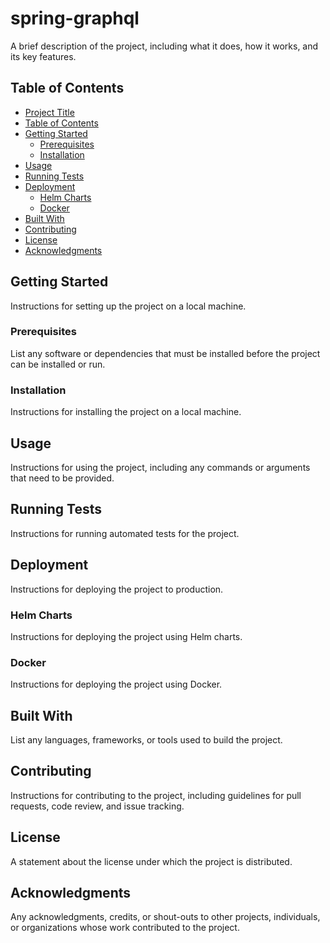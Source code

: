 # spring-graphql

A brief description of the project, including what it does, how it works, and its key features.

## Table of Contents

- [Project Title](#project-title)
- [Table of Contents](#table-of-contents)
- [Getting Started](#getting-started)
  - [Prerequisites](#prerequisites)
  - [Installation](#installation)
- [Usage](#usage)
- [Running Tests](#running-tests)
- [Deployment](#deployment)
  - [Helm Charts](#helm-charts)
  - [Docker](#docker)
- [Built With](#built-with)
- [Contributing](#contributing)
- [License](#license)
- [Acknowledgments](#acknowledgments)

## Getting Started

Instructions for setting up the project on a local machine.

### Prerequisites

List any software or dependencies that must be installed before the project can be installed or run.

### Installation

Instructions for installing the project on a local machine.

## Usage

Instructions for using the project, including any commands or arguments that need to be provided.

## Running Tests

Instructions for running automated tests for the project.

## Deployment

Instructions for deploying the project to production.

### Helm Charts

Instructions for deploying the project using Helm charts.

### Docker

Instructions for deploying the project using Docker.

## Built With

List any languages, frameworks, or tools used to build the project.

## Contributing

Instructions for contributing to the project, including guidelines for pull requests, code review, and issue tracking.

## License

A statement about the license under which the project is distributed.

## Acknowledgments

Any acknowledgments, credits, or shout-outs to other projects, individuals, or organizations whose work contributed to the project.
